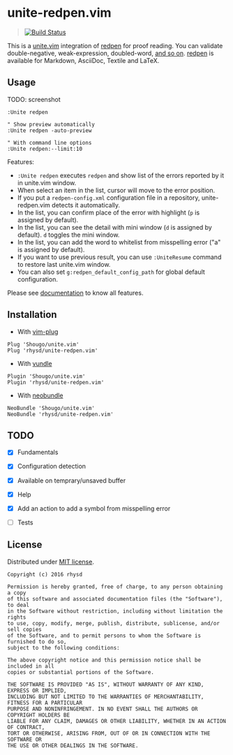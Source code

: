 unite-redpen.vim
================
> [![Build Status](https://travis-ci.org/rhysd/unite-redpen.vim.svg?branch=master)](https://travis-ci.org/rhysd/unite-redpen.vim)

This is a [unite.vim](https://github.com/Shougo/unite.vim) integration of [redpen](https://github.com/redpen-cc/redpen) for proof reading.  You can validate double-negative, weak-expression, doubled-word, [and so on](http://redpen.cc/docs/latest/index.html#validator).  [redpen](https://github.com/redpen-cc/redpen) is available for Markdown, AsciiDoc, Textile and LaTeX.

## Usage

TODO: screenshot

```vim
:Unite redpen

" Show preview automatically
:Unite redpen -auto-preview

" With command line options
:Unite redpen:--limit:10
```

Features:

- `:Unite redpen` executes `redpen` and show list of the errors reported by it in unite.vim window.
- When select an item in the list, cursor will move to the error position.
- If you put a `redpen-config.xml` configuration file in a repository, unite-redpen.vim detects it automatically.
- In the list, you can confirm place of the error with highlight (`p` is assigned by default).
- In the list, you can see the detail with mini window (`d` is assigned by default).  `d` toggles the mini window.
- In the list, you can add the word to whitelist from misspelling error ("a" is assigned by default).
- If you want to use previous result, you can use `:UniteResume` command to restore last unite.vim window.
- You can also set `g:redpen_default_config_path` for global default configuration.

Please see [documentation](doc/unite-redpen.txt) to know all features.


## Installation

- With [vim-plug](https://github.com/junegunn/vim-plug)

```vim
Plug 'Shougo/unite.vim'
Plug 'rhysd/unite-redpen.vim'
```

- With [vundle](https://github.com/VundleVim/Vundle.vim)

```vim
Plugin 'Shougo/unite.vim'
Plugin 'rhysd/unite-redpen.vim'
```

- With [neobundle](https://github.com/Shougo/neobundle.vim)

```vim
NeoBundle 'Shougo/unite.vim'
NeoBundle 'rhysd/unite-redpen.vim'
```


## TODO

- [x] Fundamentals
- [x] Configuration detection
- [x] Available on temprary/unsaved buffer
- [x] Help
- [x] Add an action to add a symbol from misspelling error
- [ ] Tests


## License

Distributed under [MIT license](https://opensource.org/licenses/MIT).

    Copyright (c) 2016 rhysd

    Permission is hereby granted, free of charge, to any person obtaining a copy
    of this software and associated documentation files (the "Software"), to deal
    in the Software without restriction, including without limitation the rights
    to use, copy, modify, merge, publish, distribute, sublicense, and/or sell copies
    of the Software, and to permit persons to whom the Software is furnished to do so,
    subject to the following conditions:

    The above copyright notice and this permission notice shall be included in all
    copies or substantial portions of the Software.

    THE SOFTWARE IS PROVIDED "AS IS", WITHOUT WARRANTY OF ANY KIND, EXPRESS OR IMPLIED,
    INCLUDING BUT NOT LIMITED TO THE WARRANTIES OF MERCHANTABILITY, FITNESS FOR A PARTICULAR
    PURPOSE AND NONINFRINGEMENT. IN NO EVENT SHALL THE AUTHORS OR COPYRIGHT HOLDERS BE
    LIABLE FOR ANY CLAIM, DAMAGES OR OTHER LIABILITY, WHETHER IN AN ACTION OF CONTRACT,
    TORT OR OTHERWISE, ARISING FROM, OUT OF OR IN CONNECTION WITH THE SOFTWARE OR
    THE USE OR OTHER DEALINGS IN THE SOFTWARE.

